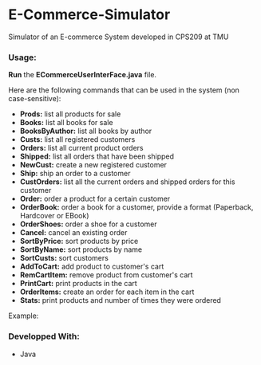 # E-Commerce-Simulator
Simulator of an E-commerce System developed in CPS209 at TMU


### Usage:
**Run** the **ECommerceUserInterFace.java** file.

Here are the following commands that can be used in the system (non case-sensitive):
- **Prods:** list all products for sale
- **Books:** list all books for sale
- **BooksByAuthor:** list all books by author
- **Custs:** list all registered customers
- **Orders:** list all current product orders
- **Shipped:** list all orders that have been shipped
- **NewCust:** create a new registered customer
- **Ship:** ship an order to a customer
- **CustOrders:** list all the current orders and shipped orders for this customer
- **Order:** order a product for a certain customer
- **OrderBook:** order a book for a customer, provide a format (Paperback, Hardcover or EBook)
- **OrderShoes:** order a shoe for a customer
- **Cancel:** cancel an existing order
- **SortByPrice:** sort products by price
- **SortByName:** sort products by name
- **SortCusts:** sort customers
- **AddToCart:** add product to customer's cart
- **RemCartItem:** remove product from customer's cart
- **PrintCart:** print products in the cart
- **OrderItems:** create an order for each item in the cart
- **Stats:** print products and number of times they were ordered

Example:






### Developped With:
- Java
